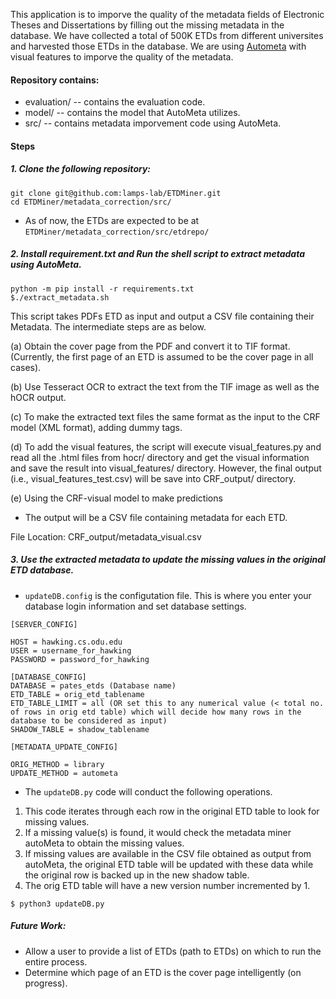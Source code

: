 This application is to imporve the quality of the metadata fields of Electronic Theses and Dissertations by filling out the missing metadata in the database. We have collected a total of 500K ETDs from different universites and harvested those ETDs in the database. We are using 
[Autometa](https://github.com/lamps-lab/AutoMeta) with visual features to imporve the quality of the metadata.

#### Repository contains:
* evaluation/ -- contains the evaluation code.
* model/ -- contains the model that AutoMeta utilizes.
* src/ -- contains metadata imporvement code using AutoMeta.

#### Steps


##### 1. Clone the following repository:

```
git clone git@github.com:lamps-lab/ETDMiner.git
cd ETDMiner/metadata_correction/src/
```

* As of now, the ETDs are expected to be at ```ETDMiner/metadata_correction/src/etdrepo/``` 

##### 2. Install requirement.txt  and Run the shell script to extract metadata using AutoMeta.
 
```
python -m pip install -r requirements.txt
$./extract_metadata.sh 
``` 

This script takes PDFs ETD as input and output a CSV file containing their Metadata. The intermediate steps are as below.

(a) Obtain the cover page from the PDF and convert it to TIF format.
(Currently, the first page of an ETD is assumed to be the cover page in all cases).

(b) Use Tesseract OCR to extract the text from the TIF image as well as the hOCR output.

(c) To make the extracted text files the same format as the input to the CRF model (XML format), adding dummy tags.

(d) To add the visual features, the script will execute visual_features.py and read all the .html files from hocr/ directory and get the visual information and save the result into visual_features/ directory. However, the
final output (i.e., visual_features_test.csv) will be save into CRF_output/ directory.

(e) Using the CRF-visual model to make predictions 

* The output will be a CSV file containing metadata for each ETD.

File Location: CRF_output/metadata_visual.csv

##### 3. Use the extracted metadata to update the missing values in the original ETD database.

* ```updateDB.config``` is the configutation file. This is where you enter your database login information and set database settings.

```
[SERVER_CONFIG]

HOST = hawking.cs.odu.edu
USER = username_for_hawking
PASSWORD = password_for_hawking

[DATABASE_CONFIG]
DATABASE = pates_etds (Database name)
ETD_TABLE = orig_etd_tablename
ETD_TABLE_LIMIT = all (OR set this to any numerical value (< total no. of rows in orig etd table) which will decide how many rows in the database to be considered as input)
SHADOW_TABLE = shadow_tablename

[METADATA_UPDATE_CONFIG]
	
ORIG_METHOD = library
UPDATE_METHOD = autometa
```

* The ```updateDB.py``` code will conduct the following operations.

1. This code iterates through each row in the original ETD table to look for missing values.
2. If a missing value(s) is found, it would check the metadata miner autoMeta to obtain the missing values. 
3. If missing values are available in the CSV file obtained as output from autoMeta, the original ETD table will be updated with these data while the original row is backed up in the new shadow table. 
4. The orig ETD table will have a new version number incremented by 1.

 ```$ python3 updateDB.py ``` 
 
##### Future Work:

* Allow a user to provide a list of ETDs (path to ETDs) on which to run the entire process.
* Determine which page of an ETD is the cover page intelligently (on progress).
